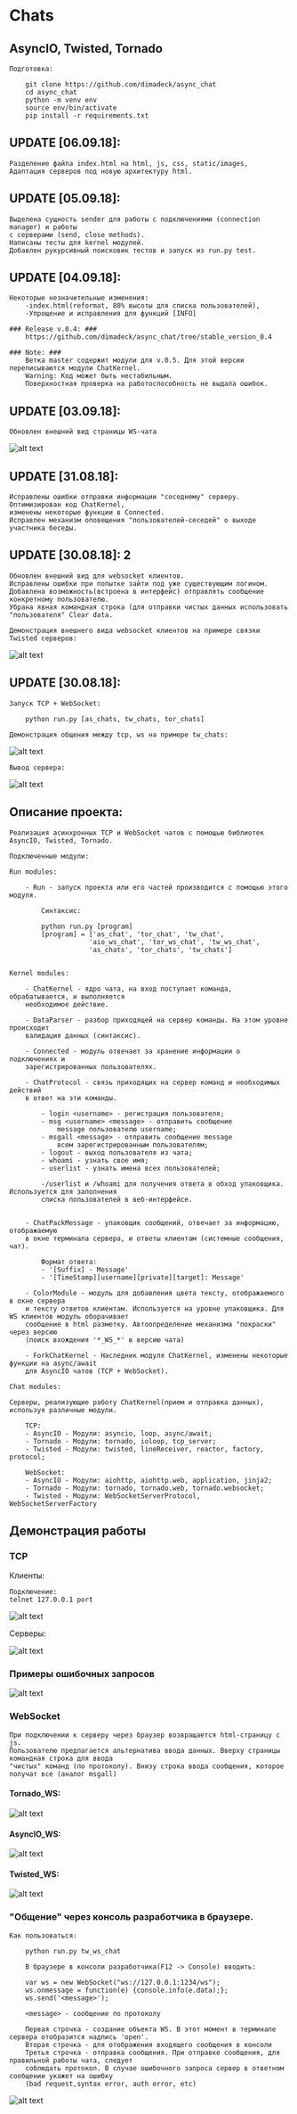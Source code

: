 # Chats #

## AsyncIO, Twisted, Tornado ##

    Подготовка:

        git clone https://github.com/dimadeck/async_chat
        cd async_chat
        python -m venv env
        source env/bin/activate
        pip install -r requirements.txt


## UPDATE [06.09.18]: ##
    
    Разделение файла index.html на html, js, css, static/images,
    Адаптация серверов под новую архитектуру html.

## UPDATE [05.09.18]: ##
    
    Выделена сущность sender для работы с подключениями (connection manager) и работы 
    с серверами (send, close methods).
    Написаны тесты для kernel модулей.
    Добавлен рукурсивный поисковик тестов и запуск из run.py test.
    

## UPDATE [04.09.18]: ##
    Некоторые незначительные изменения: 
        -index.html(reformat, 80% высоты для списка пользователей),
        -Упрощение и исправления для функций [INFO]
    
    ### Release v.0.4: ###
        https://github.com/dimadeck/async_chat/tree/stable_version_0.4
        
    ### Note: ###
        Ветка master содержит модули для v.0.5. Для этой версии переписываются модули ChatKernel.
        Warning: Код может быть нестабильным.
        Поверхностная проверка на работоспособность не выдала ошибок.
    
## UPDATE [03.09.18]: ##
    Обновлен внешний вид страницы WS-чата    
![alt text](readme_img/template_0309.png)

## UPDATE [31.08.18]: ##
    
    Исправлены ошибки отправки информации "соседнему" серверу. Оптимизирован код ChatKernel, 
    изменены некоторые функции в Connected.
    Исправлен механизм оповещения "пользователей-сеседей" о выходе участника беседы.

## UPDATE [30.08.18]: 2 ##
    
    Обновлен внешний вид для websocket клиентов. 
    Исправлены ошибки при попытке зайти под уже существующим логином.
    Добавлена возможность(встроена в интерфейс) отправлять сообщение конкретному пользователю.
    Убрана явная командная строка (для отправки чистых данных использовать "пользователя" Clear data.
    
    Демонстрация внешнего вида websocket клиентов на примере связки Twisted серверов: 
![alt text](readme_img/tw_ws_3008.png)

## UPDATE [30.08.18]: ##
    
    Запуск TCP + WebSocket:
        
        python run.py [as_chats, tw_chats, tor_chats]
        
    Демонстрация общения между tcp, ws на примере tw_chats:
![alt text](readme_img/tw_tcp_ws_3008.png)
    
    Вывод сервера:
![alt text](readme_img/tw_tcp_ws_server_3008.png)


## Описание проекта: ##

    Реализация асинхронных TCP и WebSocket чатов с помощью библиотек AsyncIO, Twisted, Tornado.

    Подключенные модули:

    Run modules:

        - Run - запуск проекта или его частей производится с помощью этого модуля.

            Синтаксис:

            python run.py [program]
            [program] = ['as_chat', 'tor_chat', 'tw_chat',
                        'aio_ws_chat', 'tor_ws_chat', 'tw_ws_chat',
                        'as_chats', 'tor_chats', 'tw_chats']


    Kernel modules:

        - ChatKernel - ядро чата, на вход поступает команда, обрабатывается, и выполняется
        необходимое действие.

        - DataParser - разбор приходящей на сервер команды. На этом уровне происходит
        валидация данных (синтаксис).

        - Connected - модуль отвечает за хранение информации о подключениях и
        зарегистрированных пользователях.

        - ChatProtocol - связь приходящих на сервер команд и необходимых действий
        в ответ на эти команды.

            - login <username> - регистрация пользователя;
            - msg <username> <message> - отправить сообщение
                message пользователю username;
            - msgall <message> - отправить сообщение message
                всем зарегистрированным пользователям;
            - logout - выход пользователя из чата;
            - whoami - узнать свое имя;
            - userlist - узнать имена всех пользователей;
            
            -/userlist и /whoami для получения ответа в обход упаковщика. Используется для заполнения 
            списка пользователей в веб-интерфейсе.
            

        - ChatPackMessage - упаковщик сообщений, отвечает за информацию, отображаемую
        в окне терминала сервера, и ответы клиентам (системные сообщения, чат).

            Формат ответа:
            - '[Suffix] - Message'
            - '[TimeStamp][username][private][target]: Message'

        - ColorModule - модуль для добавления цвета тексту, отображаемого в окне сервера
        и тексту ответов клиентам. Используется на уровне упаковщика. Для WS клиентов модуль оборачивает 
        сообщение в html разметку. Автоопределение механизма "покраски" через версию 
        (поиск вхождения '*_WS_*' в версию чата)

        - ForkChatKernel - Наследник модуля ChatKernel, изменены некоторые функции на async/await
        для AsyncIO чатов (TCP + WebSocket).

    Chat modules:

    Серверы, реализующие работу ChatKernel(прием и отправка данных), используя различные модули.

        TCP:
        - AsyncIO - Модули: asyncio, loop, async/await;
        - Tornado - Модули: tornado, ioloop, tcp_server;
        - Twisted - Модули: twisted, lineReceiver, reactor, factory, protocol;

        WebSocket:
        - AsyncIO - Модули: aiohttp, aiohttp.web, application, jinja2;
        - Tornado - Модули: tornado, tornado.web, tornado.websocket;
        - Twisted - Модули: WebSocketServerProtocol, WebSocketServerFactory

## Демонстрация работы ##

### TCP ###

Клиенты:

    Подключение:
    telnet 127.0.0.1 port

![alt text](readme_img/tcp_all_clients_2408.png)

Серверы:

![alt text](readme_img/tcp_all_server_2408.png)

### Примеры ошибочных запросов ###

![alt text](readme_img/protocol_error_list_2408.png)


### WebSocket ###

    При подключении к серверу через браузер возвращается html-страницу с js.
    Пользователю предлагается альтернатива ввода данных. Вверху страницы командная строка для ввода
    "чистых" команд (по протоколу). Внизу строка ввода сообщения, которое получат все (аналог msgall)

#### Tornado_WS: ####

![alt text](readme_img/tor_ws_2408.png)

#### AsyncIO_WS: ###

![alt text](readme_img/as_ws_2408.png)

#### Twisted_WS: ####

![alt text](readme_img/tw_ws_full_2408.png)

### "Общение" через консоль разработчика в браузере. ###

    Как пользоваться:

        python run.py tw_ws_chat

        В браузере в консоли разработчика(F12 -> Console) вводить:

        var ws = new WebSocket("ws://127.0.0.1:1234/ws");
        ws.onmessage = function(e) {console.info(e.data);};
        ws.send('<message>');

        <message> - сообщение по протоколу

        Первая строчка - создание объекта WS. В этот момент в терминале сервера отобразится надпись 'open'.
        Вторая строчка - для отображения входящего сообщения в консоли
        Третья строчка - отправка сообщения. При отправке сообщения, для правильной работы чата, следует
        соблюдать протокол. В случае ошибочного запроса сервер в ответном сообщении укажет на ошибку
        (bad request,syntax error, auth error, etc)

![alt text](readme_img/tw_ws_2408.png)
